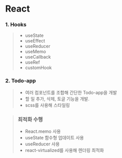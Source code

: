 # React

### 1. Hooks

> - useState
> - useEffect
> - useReducer
> - useMemo
> - useCallback
> - useRef
> - customHook

### 2. Todo-app

> - 여러 컴포넌트를 조합해 간단한 Todo-app을 개발
> - 할 일 추가, 삭제, 토글 기능을 개발.
> - scss를 사용해 스타일링

> ### 최적화 수행
>
> - React.memo 사용
> - useState 함수형 업데이트 사용
> - useReducer 사용
> - react-virtualized를 사용해 렌더링 최적화
